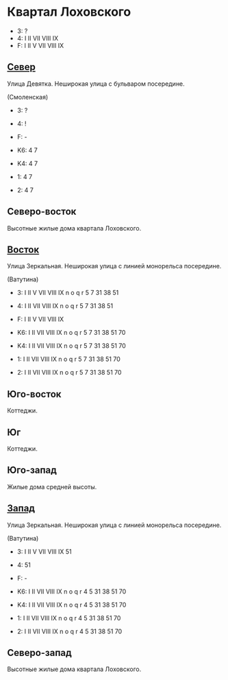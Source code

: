 # Квартал Лоховского

* 3:    ?
* 4:    I   II  VII VIII    IX
* F:    I   II  V   VII     VIII    IX

## [Север](./520060.md)

Улица Девятка.
Неширокая улица с бульваром посередине.

(Смоленская)

* 3:    ?
* 4:    !
* F:    -

* K6:   4   7
* K4:   4   7
* 1:    4   7
* 2:    4   7

## Северо-восток

Высотные жилые дома квартала Лоховского.

## [Восток](./530070.md)

Улица Зеркальная.
Неширокая улица с линией монорельса посередине.

(Ватутина)

* 3:    I   II  V   VII VIII    IX
        n   o   q   r
        5   7   31  38  51
* 4:    I   II  VII VIII    IX
        n   o   q   r
        5   7   31  38  51
* F:    I   II  V   VII VIII    IX

* K6:   I   II  VII VIII    IX
        n   o   q   r
        5   7   31  38  51  70
* K4:   I   II  VII VIII    IX
        n   o   q   r
        5   7   31  38  51  70
* 1:    I   II  VII VIII    IX
        n   o   q   r
        5   7   31  38  51  70
* 2:    I   II  VII VIII    IX
        n   o   q   r
        5   7   31  38  51  70

## Юго-восток

Коттеджи.

## Юг

Коттеджи.

## Юго-запад

Жилые дома средней высоты.

## [Запад](./510070.md)

Улица Зеркальная.
Неширокая улица с линией монорельса посередине.

(Ватутина)

* 3:    I   II  V   VII VIII    IX  51
* 4:    51
* F:    -

* K6:   I   II  VII VIII    IX
        n   o   q   r
        4   5   31  38  51  70
* K4:   I   II  VII VIII    IX
        n   o   q   r
        4   5   31  38  51  70
* 1:    I   II  VII VIII    IX
        n   o   q   r
        4   5   31  38  51  70
* 2:    I   II  VII VIII    IX
        n   o   q   r
        4   5   31  38  51  70

## Северо-запад

Высотные жилые дома квартала Лоховского.
